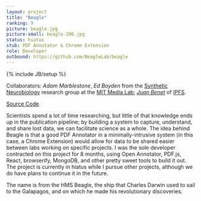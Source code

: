 ```yaml
---
layout: project
title: "Beagle"
ranking: 9
picture: beagle.jpg
picture-small: beagle-200.jpg
status: hiatus
stub: PDF Annotator & Chrome Extension
role: Developer
outbound: https://github.com/BeagleLab/beagle
---
```

{% include JB/setup %}

Collaborators: _Adam Marblestone_, _Ed Boyden_ from the [Synthetic Neurobiology](https://www.media.mit.edu/groups/synthetic-neurobiology/overview/) research group at the [MIT Media Lab](https://www.media.mit.edu/); _[Juan Benet](http://juan.benet.ai/)_ of [IPFS](https://ipfs.io/).

[Source Code](github.com/BeagleLab/beagle/).

Scientists spend a lot of time researching, but little of that knowledge ends up in the publication pipeline; by building a system to capture, understand, and share lost data, we can facilitate science as a whole. The idea behind Beagle is that a good PDF Annotator in a minimally-intrusive system (in this case, a Chrome Extension) would allow for data to be shared easier between labs working on specific projects. I was the sole developer contracted on this project for 8 months, using Open Annotator, PDF.js, React, browserify, MongoDB, and other pretty sweet tools to build it out. The project is currently in hiatus while I pursue other projects, although we do have plans to continue it in the future.

The name is from the HMS Beagle, the ship that Charles Darwin used to sail to the Galapagos, and on which he made his revolutionary discoveries.